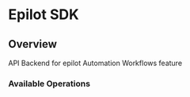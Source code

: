 # Epilot SDK

## Overview

API Backend for epilot Automation Workflows feature

### Available Operations

